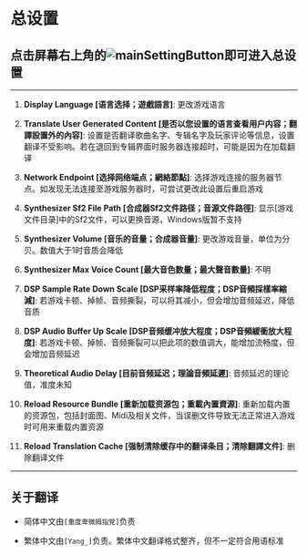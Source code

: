# 总设置

## 点击屏幕右上角的![mainSettingButton](./gameSettingButton.jpg)即可进入总设置

---

1. **Display Language [语言选择；遊戲語言]**: 更改游戏语言

1. **Translate User Generated Content [是否以您设置的语言查看用户内容；翻譯設置外的內容]**: 设置是否翻译歌曲名字、专辑名字及玩家评论等信息，设置翻译不受影响。若在退回到专辑界面时服务器连接超时，可能是因为在加载翻译

1. **Network Endpoint [选择网络端点；網絡節點]**: 选择游戏连接的服务器节点。如发现无法连接至游戏服务器时，可尝试更改此设置后重启游戏

1. **Synthesizer Sf2 File Path [合成器Sf2文件路径；音源文件路徑]**: 显示[游戏文件目录]中的Sf2文件，可以更换音源，Windows版暂不支持

1. **Synthesizer Volume [音乐的音量；合成器音量]**: 更改游戏音量，单位为分贝。数值大于1时音质会降低

1. **Synthesizer Max Voice Count [最大音色数量；最大聲音數量]**: 不明

1. **DSP Sample Rate Down Scale [DSP采样率降低程度；DSP音頻採樣率縮減]**: 若游戏卡顿、掉帧、音频撕裂，可以将其减小，但会增加音频延迟，降低音质

1. **DSP Audio Buffer Up Scale [DSP音频缓冲放大程度；DSP音頻緩衝放大程度]**: 若游戏卡顿、掉帧、音频撕裂可以把此项的数值调大，能增加流畅度，但会增加音频延迟

1. **Theoretical Audio Delay [目前音频延迟；理論音頻延遲]**: 音频延迟的理论值，准度未知

1. **Reload Resource Bundle  [重新加载资源包；重載內置資源]**: 重新加载内置的资源包，包括封面图、Midi及相关文件，当误删文件导致无法正常进入游戏时可用来重载内置资源

1. **Reload Translation Cache [强制清除缓存中的翻译条目；清除翻譯文件]**: 删除翻译文件

---

## 关于翻译

- 简体中文由`[重度卑微拇指党]`负责

- 繁体中文由`[Yang_]`负责。繁体中文翻译格式整齐，但不一定符合用语标准
